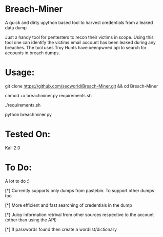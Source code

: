 # Breach-Miner
A quick and dirty upython based tool to harvest credentials from a leaked data dump

Just a handy tool for pentesters to recon their victims in scope. Using this tool one can identify the victims email account has been leaked during any breaches. The tool uses Troy Hunts haveibeenpwned api to search for accounts in breach dumps. 

Usage:
==============
git clone https://github.com/secworld/Breach-Miner.git && cd Breach-Miner 

chmod +x breachminer.py requirements.sh

./requirements.sh

python breachminer.py


Tested On:
===========
Kali 2.0

To Do:
=======

A lot to do :)

[*] Currently supports only dumps from pastebin. To support other dumps too

[*] More efficient and fast searching of credentials in the dump

[*] Juicy information retrival from other sources respective to the account (other than using the API)

[*] If passwords found then create a wordlist/dictionary

